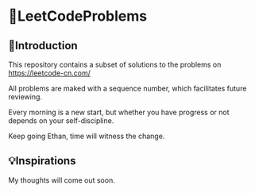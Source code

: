 # 🎈LeetCodeProblems

## 📑Introduction
This repository contains a subset of solutions to the problems on https://leetcode-cn.com/

All problems are maked with a sequence number, which facilitates future reviewing.

Every morning is a new start, but whether you have progress or not depends on your self-discipline.

Keep going Ethan, time will witness the change.

## 💡Inspirations
My thoughts will come out soon.
